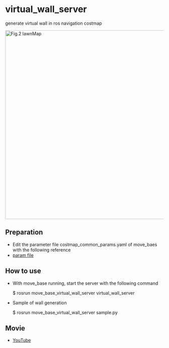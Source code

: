 # virtual_wall_server

generate virtual wall in ros navigation costmap 

<img src="https://github.com/hoshianaaa/move_base_virtual_wall_server/blob/master/images/wall.png" title="図２壁生成後 after" width="600px" alt="Fig.2 lawnMap">

## Preparation

+ Edit the parameter file costmap_common_params.yaml of move_baes with the following reference  
+ [param file](https://github.com/hoshianaaa/move_base_virtual_wall_server/blob/master/params/costmap_common_params.yaml)

## How to use

+ With move_base running, start the server with the following command

     $ rosrun move_base_virtual_wall_server virtual_wall_server
  
+ Sample of wall generation
    
     $ rosrun move_base_virtual_wall_server sample.py

## Movie
+ [YouTube](https://www.youtube.com/watch?v=yeid-L35hc0&feature=youtu.be)
